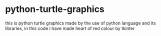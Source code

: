 # python-turtle-graphics
this is python turtle graphics made by the use of python language and its libraries, in this code i have made heart of red colour by tkinter
